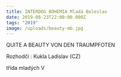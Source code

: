 ```yaml
---
title: INTERDOG BOHEMIA Mladá Boleslav
date: 2019-08-23T22:00:00.000Z
tags: "2019"
image: /uploads/beauty-mb.jpg
---
```

QUITE A BEAUTY VON DEN TRAUMPFOTEN

Rozhodčí : Kukla Ladislav (CZ)

třída mladých V